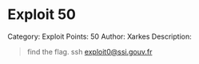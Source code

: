 # Exploit 50
Category: Exploit
Points: 50
Author: Xarkes
Description:
> find the flag.
> ssh exploit0@ssi.gouv.fr
